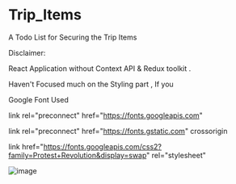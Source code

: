 # Trip_Items
A Todo List for Securing the Trip Items 

Disclaimer:

React Application without Context API & Redux toolkit .

Haven't Focused much on the Styling part , If you 


Google Font Used 

 link rel="preconnect" href="https://fonts.googleapis.com" 

 
 link rel="preconnect" href="https://fonts.gstatic.com" crossorigin 
 
 
 link href="https://fonts.googleapis.com/css2?family=Protest+Revolution&display=swap" rel="stylesheet" 



![image](https://github.com/swarnajeswanth/Trip_Items/assets/41503134/30097a34-0e35-420a-95d6-64b1463f881f)

